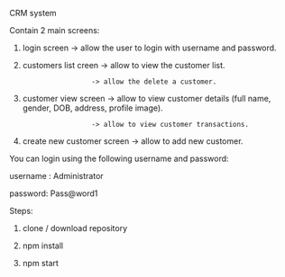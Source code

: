 CRM system 

Contain 2 main screens:
1. login screen -> allow the user to login with username and password.
2. customers list creen -> allow to view the customer list.

                        -> allow the delete a customer.
3. customer view screen -> allow to view customer details (full name, gender, DOB, address, profile image).

                        -> allow to view customer transactions.
4. create new customer screen -> allow to add new customer.     



You can login using the following username and password:

username : Administrator

password: Pass@word1


Steps:

1. clone / download repository

2. npm install

3. npm start
                        
